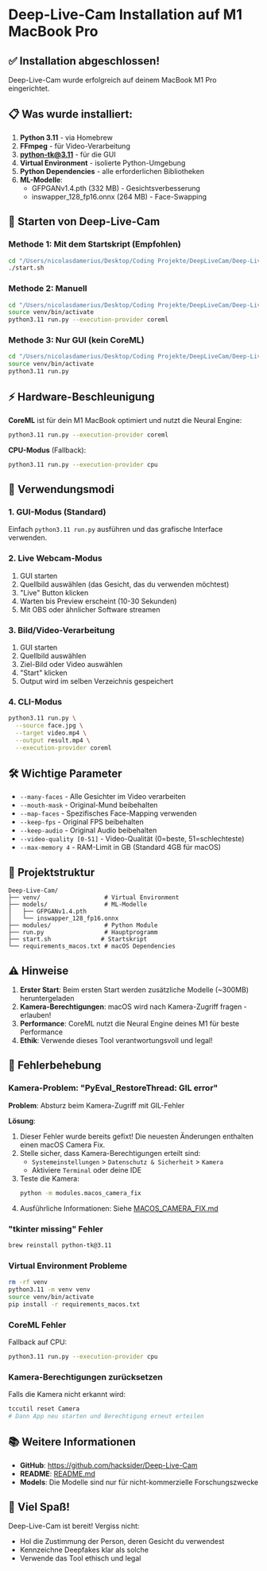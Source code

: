 # Deep-Live-Cam Installation auf M1 MacBook Pro

## ✅ Installation abgeschlossen!

Deep-Live-Cam wurde erfolgreich auf deinem MacBook M1 Pro eingerichtet.

## 📋 Was wurde installiert:

1. **Python 3.11** - via Homebrew
2. **FFmpeg** - für Video-Verarbeitung
3. **python-tk@3.11** - für die GUI
4. **Virtual Environment** - isolierte Python-Umgebung
5. **Python Dependencies** - alle erforderlichen Bibliotheken
6. **ML-Modelle**:
   - GFPGANv1.4.pth (332 MB) - Gesichtsverbesserung
   - inswapper_128_fp16.onnx (264 MB) - Face-Swapping

## 🚀 Starten von Deep-Live-Cam

### Methode 1: Mit dem Startskript (Empfohlen)
```bash
cd "/Users/nicolasdamerius/Desktop/Coding Projekte/DeepLiveCam/Deep-Live-Cam"
./start.sh
```

### Methode 2: Manuell
```bash
cd "/Users/nicolasdamerius/Desktop/Coding Projekte/DeepLiveCam/Deep-Live-Cam"
source venv/bin/activate
python3.11 run.py --execution-provider coreml
```

### Methode 3: Nur GUI (kein CoreML)
```bash
cd "/Users/nicolasdamerius/Desktop/Coding Projekte/DeepLiveCam/Deep-Live-Cam"
source venv/bin/activate
python3.11 run.py
```

## ⚡ Hardware-Beschleunigung

**CoreML** ist für dein M1 MacBook optimiert und nutzt die Neural Engine:
```bash
python3.11 run.py --execution-provider coreml
```

**CPU-Modus** (Fallback):
```bash
python3.11 run.py --execution-provider cpu
```

## 🎯 Verwendungsmodi

### 1. GUI-Modus (Standard)
Einfach `python3.11 run.py` ausführen und das grafische Interface verwenden.

### 2. Live Webcam-Modus
1. GUI starten
2. Quellbild auswählen (das Gesicht, das du verwenden möchtest)
3. "Live" Button klicken
4. Warten bis Preview erscheint (10-30 Sekunden)
5. Mit OBS oder ähnlicher Software streamen

### 3. Bild/Video-Verarbeitung
1. GUI starten
2. Quellbild auswählen
3. Ziel-Bild oder Video auswählen
4. "Start" klicken
5. Output wird im selben Verzeichnis gespeichert

### 4. CLI-Modus
```bash
python3.11 run.py \
  --source face.jpg \
  --target video.mp4 \
  --output result.mp4 \
  --execution-provider coreml
```

## 🛠️ Wichtige Parameter

- `--many-faces` - Alle Gesichter im Video verarbeiten
- `--mouth-mask` - Original-Mund beibehalten
- `--map-faces` - Spezifisches Face-Mapping verwenden
- `--keep-fps` - Original FPS beibehalten
- `--keep-audio` - Original Audio beibehalten
- `--video-quality [0-51]` - Video-Qualität (0=beste, 51=schlechteste)
- `--max-memory 4` - RAM-Limit in GB (Standard 4GB für macOS)

## 📁 Projektstruktur

```
Deep-Live-Cam/
├── venv/                  # Virtual Environment
├── models/                # ML-Modelle
│   ├── GFPGANv1.4.pth
│   └── inswapper_128_fp16.onnx
├── modules/               # Python Module
├── run.py                 # Hauptprogramm
├── start.sh              # Startskript
└── requirements_macos.txt # macOS Dependencies
```

## ⚠️ Hinweise

1. **Erster Start**: Beim ersten Start werden zusätzliche Modelle (~300MB) heruntergeladen
2. **Kamera-Berechtigungen**: macOS wird nach Kamera-Zugriff fragen - erlauben!
3. **Performance**: CoreML nutzt die Neural Engine deines M1 für beste Performance
4. **Ethik**: Verwende dieses Tool verantwortungsvoll und legal!

## 🐛 Fehlerbehebung

### Kamera-Problem: "PyEval_RestoreThread: GIL error"

**Problem**: Absturz beim Kamera-Zugriff mit GIL-Fehler

**Lösung**:
1. Dieser Fehler wurde bereits gefixt! Die neuesten Änderungen enthalten einen macOS Camera Fix.
2. Stelle sicher, dass Kamera-Berechtigungen erteilt sind:
   - `Systemeinstellungen` > `Datenschutz & Sicherheit` > `Kamera`
   - Aktiviere `Terminal` oder deine IDE
3. Teste die Kamera:
   ```bash
   python -m modules.macos_camera_fix
   ```
4. Ausführliche Informationen: Siehe [MACOS_CAMERA_FIX.md](MACOS_CAMERA_FIX.md)

### "tkinter missing" Fehler
```bash
brew reinstall python-tk@3.11
```

### Virtual Environment Probleme
```bash
rm -rf venv
python3.11 -m venv venv
source venv/bin/activate
pip install -r requirements_macos.txt
```

### CoreML Fehler
Fallback auf CPU:
```bash
python3.11 run.py --execution-provider cpu
```

### Kamera-Berechtigungen zurücksetzen
Falls die Kamera nicht erkannt wird:
```bash
tccutil reset Camera
# Dann App neu starten und Berechtigung erneut erteilen
```

## 📚 Weitere Informationen

- **GitHub**: https://github.com/hacksider/Deep-Live-Cam
- **README**: [README.md](README.md)
- **Models**: Die Modelle sind nur für nicht-kommerzielle Forschungszwecke

## 🎉 Viel Spaß!

Deep-Live-Cam ist bereit! Vergiss nicht:
- Hol die Zustimmung der Person, deren Gesicht du verwendest
- Kennzeichne Deepfakes klar als solche
- Verwende das Tool ethisch und legal
